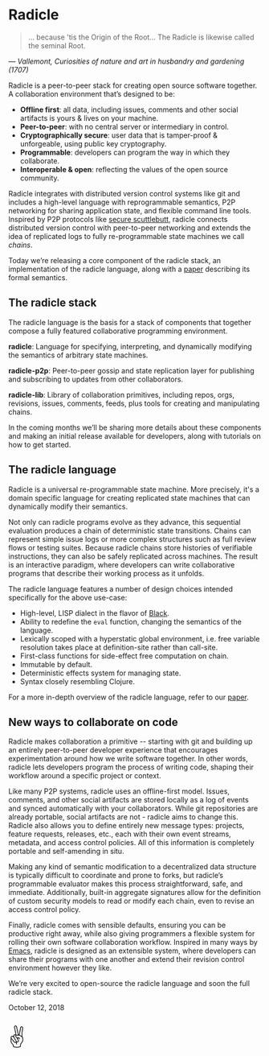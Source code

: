 # Radicle

> ... because 'tis the Origin of the Root... The Radicle is likewise called the
> seminal Root.

<cite>&mdash; Vallemont, Curiosities of nature and art in husbandry and gardening
(1707)</cite>

Radicle is a peer-to-peer stack for creating open source software together.  A
collaboration environment that’s designed to be:

* **Offline first**: all data, including issues, comments and other social
  artifacts is yours & lives on your machine.
* **Peer-to-peer**: with no central server or intermediary in control.
* **Cryptographically secure**: user data that is tamper-proof & unforgeable,
  using public key cryptography.
* **Programmable**: developers can program the way in which they collaborate.
* **Interoperable & open**: reflecting the values of the open source community.

Radicle integrates with distributed version control systems like git and
includes a high-level language with reprogrammable semantics, P2P networking
for sharing application state, and flexible command line tools. Inspired by P2P
protocols like [secure scuttlebutt], radicle connects distributed version control
with peer-to-peer networking and extends the idea of replicated logs to fully
re-programmable state machines we call *chains*.

Today we’re releasing a core component of the radicle stack, an implementation
of the radicle language, along with a [paper] describing its formal semantics.

[paper]: https://ipfs.io/ipfs/QmadmGA6mBWZ93Wv4XKuCu9wdPf7Da8pjH3Corzpe9VGZg
[secure scuttlebutt]: https://www.scuttlebutt.nz/

## The radicle stack

The radicle language is the basis for a stack of components that together
compose a fully featured collaborative programming environment.

**radicle**: Language for specifying, interpreting, and dynamically modifying
the semantics of arbitrary state machines.

**radicle-p2p**: Peer-to-peer gossip and state replication layer for publishing
and subscribing to updates from other collaborators.

**radicle-lib**: Library of collaboration primitives, including repos, orgs,
revisions, issues, comments, feeds, plus tools for creating and
manipulating chains.

In the coming months we’ll be sharing more details about these components and
making an initial release available for developers, along with tutorials on how
to get started.

## The radicle language

Radicle is a universal re-programmable state machine. More precisely, it's a
domain specific language for creating replicated state machines that can
dynamically modify their semantics.

Not only can radicle programs evolve as they advance, this sequential
evaluation produces a chain of deterministic state transitions. Chains can
represent simple issue logs or more complex structures such as full review
flows or testing suites. Because radicle chains store histories of verifiable
instructions, they can also be safely replicated across machines. The result is
an interactive paradigm, where developers can write collaborative programs that
describe their working process as it unfolds.

The radicle language features a number of design choices intended specifically
for the above use-case:

* High-level, LISP dialect in the flavor of [Black].
* Ability to redefine the `eval` function, changing the semantics of the
  language.
* Lexically scoped with a hyperstatic global environment, i.e. free variable
  resolution takes place at definition-site rather than call-site.
* First-class functions for side-effect free computation on chain.
* Immutable by default.
* Deterministic effects system for managing state.
* Syntax closely resembling Clojure.

[Black]: http://pllab.is.ocha.ac.jp/~asai/Black/

For a more in-depth overview of the radicle language, refer to our [paper].

## New ways to collaborate on code

Radicle makes collaboration a primitive -- starting with git and building up an
entirely peer-to-peer developer experience that encourages experimentation
around how we write software together. In other words, radicle lets developers
program the process of writing code, shaping their workflow around a specific
project or context.

Like many P2P systems, radicle uses an offline-first model. Issues, comments,
and other social artifacts are stored locally as a log of events and synced
automatically with your collaborators. While git repositories are already
portable, social artifacts are not - radicle aims to change this. Radicle
also allows you to define entirely new message types: projects, feature
requests, releases, etc., each with their own event streams, metadata, and
access control policies. All of this information is completely portable
and self-amending in situ.

Making any kind of semantic modification to a decentralized data structure is
typically difficult to coordinate and prone to forks, but radicle’s
programmable evaluator makes this process straightforward, safe, and immediate.
Additionally, built-in aggregate signatures allow for the definition of
custom security models to read or modify each chain, even to revise an access
control policy.

Finally, radicle comes with sensible defaults, ensuring you can be productive
right away, while also giving programmers a flexible system for rolling their
own software collaboration workflow. Inspired in many ways by [Emacs], radicle
is designed as an extensible system, where developers can share their programs
with one another and extend their revision control environment however they
like.

[Emacs]: https://www.gnu.org/software/emacs/

We’re very excited to open-source the radicle language and soon the full
radicle stack.

October 12, 2018

<p style="font-size: 300%; margin: 0.5em 0">✌️</p>
